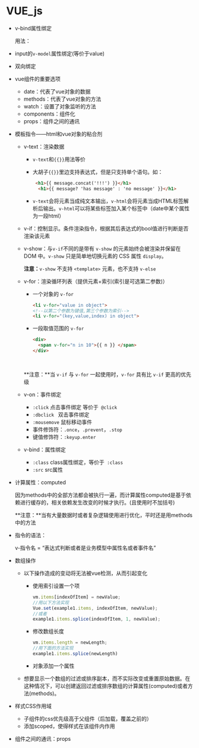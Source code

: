 # VUE_js

- v-bind属性绑定

  用法：<span v-bind:title = 'message'>

- input的`v-model`属性绑定(等价于value)

- 双向绑定

- vue组件的重要选项

  - date：代表了vue对象的数据
  - methods：代表了vue对象的方法
  - watch：设置了对象监听的方法
  - components：组件化  
  - props：组件之间的通讯

- 模板指令——html和vue对象的粘合剂

  - v-text：渲染数据

    - `v-text`和`{{}}`用法等价
    - 大胡子`{{}}`里边支持表达式，但是只支持单个语句。如：

      ```html
       <h1>{{ message.concat('!!!') }}</h1>
        <h1>{{ message? 'has message' : 'no message' }}</h1>
      ```
    - `v-text`会将元素当成纯文本输出，`v-html`会将元素当成HTML标签解析后输出。`v-html`可以将某些标签加入某个标签中（date中某个属性为一段html）

  - v-if：控制显示。条件渲染指令，根据其后表达式的bool值进行判断是否渲染该元素

  - v-show：与`v-if`不同的是带有 `v-show` 的元素始终会被渲染并保留在 DOM 中。`v-show` 只是简单地切换元素的 CSS 属性 `display`。

    **注意：**`v-show` 不支持 `<template>` 元素，也不支持 `v-else`

  - v-for：渲染循环列表（提供元素+索引(索引是可选第二参数)）

    - 一个对象的 `v-for`

      ```html
      <li v-for="value in object">
      <!--以第二个参数为键值,第三个参数为索引-->
      <li v-for="(key,value,index) in object">
      ```

    - 一段取值范围的 `v-for`

      ```html
      <div>
        <span v-for="n in 10">{{ n }} </span>
      </div>
      ```

      ​

    **注意：**当 `v-if` 与 `v-for` 一起使用时，`v-for` 具有比 `v-if` 更高的优先级

  - v-on：事件绑定

    - `:click`   点击事件绑定 等价于` @click`
    - `:dbclick `  双击事件绑定
    - `:mousemove`   鼠标移动事件
    - 事件修饰符：`.once`，`.prevent`，`.stop`
    - 键值修饰符：`:keyup.enter`

  - v-bind：属性绑定
    - `:class` class属性绑定，等价于` :class`
     - `:src`  src属性  

- 计算属性：computed

  因为methods中的全部方法都会被执行一遍，而计算属性computed是基于依赖进行缓存的，相关依赖发生改变的时候才执行。(且使用时不加括号)

  **注意：**当有大量数据时或者复杂逻辑使用进行优化，平时还是用methods中的方法


- 指令的语法：

  v-指令名 = “表达式判断或者是业务模型中属性名或者事件名”

- 数组操作

  - 以下操作造成的变动将无法被vue检测，从而引起变化

    - 使用索引设置一个项

      ```javascript
      vm.items[indexOfItem] = newValue;
      //用以下方法实现
      Vue.set(example1.items, indexOfItem, newValue);
      //或者
      example1.items.splice(indexOfItem, 1, newValue);
      ```

    - 修改数组长度

      ```javascript
      vm.items.length = newLength;
      //用下面的方法实现
      example1.items.splice(newLength)
      ```

    - 对象添加一个属性

  - 想要显示一个数组的过滤或排序副本，而不实际改变或重置原始数据。在这种情况下，可以创建返回过滤或排序数组的计算属性(computed)或者方法(methods)。

- 样式CSS作用域

  - 子组件的css优先级高于父组件（后加载，覆盖之前的）
  - 添加scoped，使得样式在该组件内作用

- 组件之间的通讯：props

   